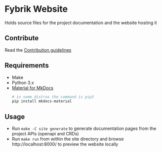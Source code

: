 # Fybrik Website

Holds source files for the project documentation and the website hosting it

## Contribute 

Read the [Contribution guidelines](https://fybrik.io/dev/contribute/documentation/)

## Requirements

- Make
- Python 3.x
- [Material for MkDocs](https://squidfunk.github.io/mkdocs-material/)
    ```bash
    # in some distros the command is pip3
    pip install mkdocs-material
    ```

## Usage

- Run `make -C site generate` to generate documentation pages from the project APIs (openapi and CRDs)
- Run `make run` from within the site directory and browse http://localhost:8000/ to preview the website locally
